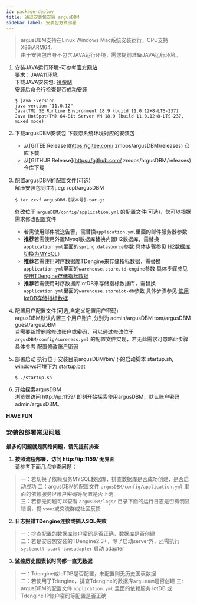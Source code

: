 ```yaml
---
id: package-deploy  
title: 通过安装包安装 argusDBM    
sidebar_label: 安装包方式部署    
---
```

> argusDBM支持在Linux Windows Mac系统安装运行，CPU支持X86/ARM64。    
> 由于安装包自身不包含JAVA运行环境，需您提前准备JAVA运行环境。   

1. 安装JAVA运行环境-可参考[官方网站](http://www.oracle.com/technetwork/java/javase/downloads/index.html)    
   要求：JAVA11环境   
   下载JAVA安装包: [镜像站](https://repo.huaweicloud.com/java/jdk/)   
   安装后命令行检查是否成功安装   
   ```
   $ java -version
   java version "11.0.12"
   Java(TM) SE Runtime Environment 18.9 (build 11.0.12+8-LTS-237)
   Java HotSpot(TM) 64-Bit Server VM 18.9 (build 11.0.12+8-LTS-237, mixed mode)

   ```
2. 下载argusDBM安装包
   下载您系统环境对应的安装包
   - 从[GITEE Release](https://gitee.com/ zmops/argusDBM/releases) 仓库下载
   - 从[GITHUB Release](https://github.com/ zmops/argusDBM/releases) 仓库下载

3. 配置argusDBM的配置文件(可选)       
   解压安装包到主机 eg: /opt/argusDBM  
   ``` 
   $ tar zxvf argusDBM-[版本号].tar.gz   
   ```
   修改位于 `argusDBM/config/application.yml` 的配置文件(可选)，您可以根据需求修改配置文件     
   - 若需使用邮件发送告警，需替换`application.yml`里面的邮件服务器参数
   - **推荐**若需使用外置Mysql数据库替换内置H2数据库，需替换`application.yml`里面的`spring.datasource`参数 具体步骤参见 [H2数据库切换为MYSQL](mysql-change)）
   - **推荐**若需使用时序数据库TDengine来存储指标数据，需替换`application.yml`里面的`warehouse.store.td-engine`参数 具体步骤参见 [使用TDengine存储指标数据](tdengine-init)
   - **推荐**若需使用时序数据库IotDB来存储指标数据库，需替换`application.yml`里面的`warehouse.storeiot-db`参数 具体步骤参见 [使用IotDB存储指标数据](iotdb-init)

4. 配置用户配置文件(可选,自定义配置用户密码)     
   argusDBM默认内置三个用户账户,分别为 admin/argusDBM tom/argusDBM guest/argusDBM     
   若需要新增删除修改账户或密码，可以通过修改位于 `argusDBM/config/sureness.yml` 的配置文件实现，若无此需求可忽略此步骤     
   具体参考 [配置修改账户密码](account-modify)   

5. 部署启动
   执行位于安装目录argusDBM/bin/下的启动脚本 startup.sh, windows环境下为 startup.bat    
   ``` 
   $ ./startup.sh 
   ```
6. 开始探索argusDBM  
   浏览器访问 http://ip:1159/ 即刻开始探索使用argusDBM，默认账户密码 admin/argusDBM。  

**HAVE FUN**

### 安装包部署常见问题

**最多的问题就是网络问题，请先提前排查**

1. **按照流程部署，访问 http://ip:1159/ 无界面**   
   请参考下面几点排查问题：
> 一：若切换了依赖服务MYSQL数据库，排查数据库是否成功创建，是否启动成功
> 二：argusDBM的配置文件 `argusDBM/config/application.yml` 里面的依赖服务IP账户密码等配置是否正确    
> 三：若都无问题可以查看 `argusDBM/logs/` 目录下面的运行日志是否有明显错误，提issue或交流群或社区反馈

2. **日志报错TDengine连接或插入SQL失败**
> 一：排查配置的数据库账户密码是否正确，数据库是否创建   
> 二：若是安装包安装的TDengine2.3+，除了启动server外，还需执行 `systemctl start taosadapter` 启动 adapter    

3. **监控历史图表长时间都一直无数据**
> 一：Tdengine或IoTDB是否配置，未配置则无历史图表数据  
> 二：若使用了Tdengine，排查Tdengine的数据库`argusDBM`是否创建
> 三: argusDBM的配置文件 `application.yml` 里面的依赖服务 IotDB 或 Tdengine IP账户密码等配置是否正确   
